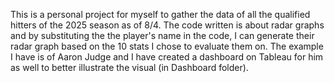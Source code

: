 This is a personal project for myself to gather the data of all the qualified hitters of the 2025 season as of 8/4.
The code written is about radar graphs and by substituting the the player's name in the code, I can generate their radar graph based on the 10 stats I chose to evaluate them on. 
The example I have is of Aaron Judge and I have created a dashboard on Tableau for him as well to better illustrate the visual (in Dashboard folder).
